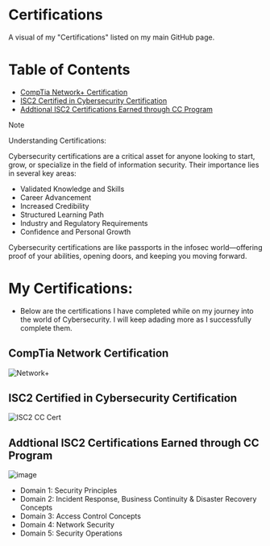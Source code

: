 # Certifications
A visual of my "Certifications" listed on my main GitHub page.

# Table of Contents

- [CompTia Network+ Certification](#CompTia-Network-Certification)
- [ISC2 Certified in Cybersecurity Certification](#ISC2-Certified-in-Cybersecurity-Certification)
- [Addtional ISC2 Certifications Earned through CC Program](#Addtional-ISC2-Certifications-Earned-through-CC-Program)

> [!NOTE]
> Understanding Certifications:<BR>
>
> Cybersecurity certifications are a critical asset for anyone looking to start, grow, or specialize in the field of information security. Their importance lies in several key areas:<BR>
> - Validated Knowledge and Skills
> - Career Advancement
> - Increased Credibility
> - Structured Learning Path
> - Industry and Regulatory Requirements
> - Confidence and Personal Growth<BR>
>
> Cybersecurity certifications are like passports in the infosec world—offering proof of your abilities, opening doors, and keeping you moving forward.

# My Certifications:
  - Below are the certifications I have completed while on my journey into the world of Cybersecurity. I will keep adading more as I successfully complete them.

## CompTia Network Certification

![Network+](https://github.com/user-attachments/assets/b9704e98-f851-4791-a2b2-6a2150f0e5c6)

## ISC2 Certified in Cybersecurity Certification

![ISC2 CC Cert](https://github.com/user-attachments/assets/d2bbb3f7-b42d-4ad0-8108-9d3b2e5c5095)

## Addtional ISC2 Certifications Earned through CC Program

![image](https://github.com/user-attachments/assets/a70b9bc8-8820-4e7d-9fa6-5009bc5b80d4)

- Domain 1: Security Principles
- Domain 2: Incident Response, Business Continuity & Disaster Recovery Concepts
- Domain 3: Access Control Concepts
- Domain 4: Network Security
- Domain 5: Security Operations

